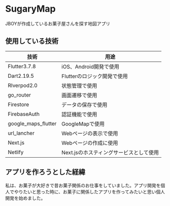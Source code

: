 # SugaryMap
JBOYが作成しているお菓子屋さんを探す地図アプリ

## 使用している技術

| 技術 | 用途 |
| --- | --- |
| Flutter3.7.8 | iOS、Android開発で使用 |
| Dart2.19.5 | Flutterのロジック開発で使用 |
| RIverpod2.0 | 状態管理で使用 |
| go_router | 画面遷移で使用 |
| Firestore | データの保存で使用 |
| FirebaseAuth | 認証機能で使用 |
| google_maps_flutter | GoogleMapで使用 |
| url_lancher | Webページの表示で使用 |
| Next.js | Webページの作成に使用 |
| Netlify | Next.jsのホスティングサービスとして使用 |

## アプリを作ろうとした経緯

私は、お菓子が大好きで昔お菓子関係のお仕事をしていました。アプリ開発を個人でやりたいと思った時に、お菓子に関係したアプリを作ってみたいと思い個人開発を始めました。